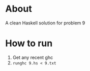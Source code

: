# About
A clean Haskell solution for problem 9

# How to run
 1. Get any recent ghc
 2. `runghc 9.hs < 9.txt`

